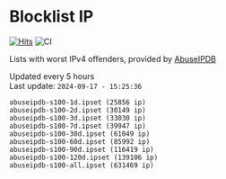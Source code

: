 # Blocklist IP

[![Hits](https://hits.seeyoufarm.com/api/count/incr/badge.svg?url=https%3A%2F%2Fgithub.com%2Fborestad%2Fblocklist-ip%2F&count_bg=%2379C83D&title_bg=%23555555&icon=&icon_color=%23E7E7E7&title=hits&edge_flat=false)](https://hits.seeyoufarm.com)  ![CI](https://img.shields.io/github/workflow/status/borestad/blocklist-ip/CI?style=flat-square)

Lists with worst IPv4 offenders, provided by [AbuseIPDB](https://www.abuseipdb.com/)

<!-- FOOTER-PLACEHOLDER -->
Updated every 5 hours<br>
Last update: `2024-09-17 - 15:25:36`
```
abuseipdb-s100-1d.ipset (25856 ip)
abuseipdb-s100-2d.ipset (30149 ip)
abuseipdb-s100-3d.ipset (33030 ip)
abuseipdb-s100-7d.ipset (39947 ip)
abuseipdb-s100-30d.ipset (61049 ip)
abuseipdb-s100-60d.ipset (85992 ip)
abuseipdb-s100-90d.ipset (116419 ip)
abuseipdb-s100-120d.ipset (139106 ip)
abuseipdb-s100-all.ipset (631469 ip)
```
